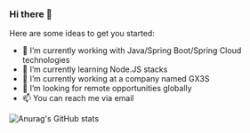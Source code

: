 ### Hi there 👋

Here are some ideas to get you started:

- 🔭 I’m currently working with Java/Spring Boot/Spring Cloud technologies
- 🌱 I’m currently learning Node.JS stacks
- 👯 I’m currently working at a company named GX3S
- 🤔 I’m looking for remote opportunities globally
- 📫 You can reach me via email

<!-- 💬 Ask me about ...
😄 Pronouns: ...
⚡ Fun fact: ...  -->

![Anurag's GitHub stats](https://github-readme-stats.vercel.app/api?username=weiqingwen&count_private=true&show_icons=true&theme=blue-green)
